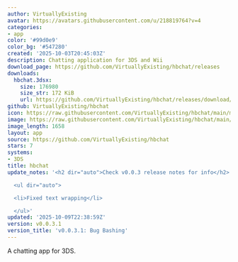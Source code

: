 ```yaml
---
author: VirtuallyExisting
avatar: https://avatars.githubusercontent.com/u/218819764?v=4
categories:
- app
color: '#99d0e9'
color_bg: '#547280'
created: '2025-10-03T20:45:03Z'
description: Chatting application for 3DS and Wii
download_page: https://github.com/VirtuallyExisting/hbchat/releases
downloads:
  hbchat.3dsx:
    size: 176980
    size_str: 172 KiB
    url: https://github.com/VirtuallyExisting/hbchat/releases/download/v0.0.3.1/hbchat.3dsx
github: VirtuallyExisting/hbchat
icon: https://raw.githubusercontent.com/VirtuallyExisting/hbchat/main/meta/icon.png
image: https://raw.githubusercontent.com/VirtuallyExisting/hbchat/main/meta/banner.png
image_length: 1658
layout: app
source: https://github.com/VirtuallyExisting/hbchat
stars: 7
systems:
- 3DS
title: hbchat
update_notes: '<h2 dir="auto">Check v0.0.3 release notes for info</h2>

  <ul dir="auto">

  <li>Fixed text wrapping</li>

  </ul>'
updated: '2025-10-09T22:38:59Z'
version: v0.0.3.1
version_title: 'v0.0.3.1: Bug Bashing'
---
```

A chatting app for 3DS.